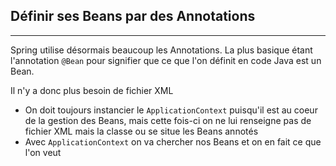 ## Définir ses Beans par des Annotations

---

Spring utilise désormais beaucoup les Annotations. La plus basique étant l'annotation `@Bean` pour signifier que ce que l'on définit en code Java est un Bean.

Il n'y a donc plus besoin de fichier XML

* On doit toujours instancier le `ApplicationContext` puisqu'il est au coeur de la gestion des Beans, mais cette
fois-ci on ne lui renseigne pas de fichier XML mais la classe ou se situe les Beans annotés
* Avec `ApplicationContext` on va chercher nos Beans et on en fait ce que l'on veut
